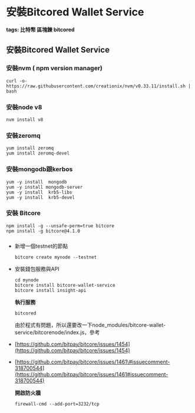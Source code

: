 # 安裝Bitcored Wallet Service



**tags: 比特幣 區塊鍊 bitcored**

## 安裝Bitcored Wallet Service

### 安裝nvm \( npm version manager\)

```text
curl -o- https://raw.githubusercontent.com/creationix/nvm/v0.33.11/install.sh | bash
```

### 安裝node v8

```text
nvm install v8
```

### 安裝zeromq

```text
yum install zeromq
yum install zeromq-devel
```

### 安裝mongodb跟kerbos

```text
yum -y install  mongodb
yum -y install mongodb-server
yum -y install  krb5-libs 
yum -y install  krb5-devel
```

### 安裝 Bitcore

```text
npm install -g --unsafe-perm=true bitcore
npm install -g bitcore@4.1.0
```

### 

* 新增一個testnet的節點

  ```text
  bitcore create mynode --testnet
  ```

* 安裝錢包服務與API

  ```text
  cd mynode
  bitcore install bitcore-wallet-service
  bitcore install insight-api
  ```

  **執行服務**

  ```text
  bitcored
  ```

  由於程式有問題，所以還要改一下node\_modules/bitcore-wallet-service/bitcorenode/index.js，參考

* [https://github.com/bitpay/bitcore/issues/1454](https://github.com/bitpay/bitcore/issues/1454) 
* [https://github.com/bitpay/bitcore/issues/1461\#issuecomment-318700544](https://github.com/bitpay/bitcore/issues/1461#issuecomment-318700544)

  **開啟防火牆**

  ```text
  firewall-cmd --add-port=3232/tcp
  ```



